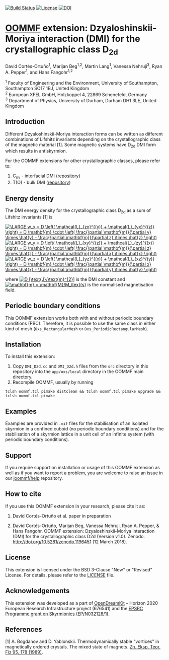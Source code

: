 [![Build Status](https://travis-ci.org/joommf/oommf-extension-dmi-d2d.svg?branch=master)](https://travis-ci.org/joommf/oommf-extension-dmi-d2d)
[![License](https://img.shields.io/badge/License-BSD%203--Clause-blue.svg)](https://opensource.org/licenses/BSD-3-Clause)
[![DOI](https://zenodo.org/badge/DOI/10.5281/zenodo.1196451.svg)](https://doi.org/10.5281/zenodo.1196451)

# [OOMMF](https://math.nist.gov/oommf/) extension: Dzyaloshinskii-Moriya interaction (DMI) for the crystallographic class D<sub>2d</sub>

David Cortés-Ortuño<sup>1</sup>, Marijan Beg<sup>1,2</sup>, Martin Lang<sup>1</sup>, Vanessa Nehruji<sup>3</sup>, Ryan A. Pepper<sup>1</sup>, and Hans Fangohr<sup>1,2</sup>

<sup>1</sup> Faculty of Engineering and the Environment, University of Southampton, Southampton SO17 1BJ, United Kingdom  
<sup>2</sup> European XFEL GmbH, Holzkoppel 4, 22869 Schenefeld, Germany  
<sup>3</sup> Department of Physics, University of Durham, Durham DH1 3LE, United Kingdom

## Introduction

Different Dzyaloshinskii-Moriya interaction forms can be written as different combinations of Lifshitz invariants depending on the crystallographic class of the magnetic material [1]. Some magnetic systems have D<sub>2d</sub> DMI form which results in antiskyrmion.

For the OOMMF extensions for other crystallographic classes, please refer to:

1. C<sub>nv</sub> - interfacial DMI ([repository](https://github.com/joommf/oommf-extension-dmi-cnv))
2. T(O) - bulk DMI ([repository](https://github.com/joommf/oommf-extension-dmi-t))

## Energy density

The DMI energy density for the crystallographic class D<sub>2d</sub> as a sum of Lifshitz invariants [1] is

<a href="https://www.codecogs.com/eqnedit.php?latex=\LARGE&space;w_x&space;=&space;D&space;\left(&space;\mathcal{L}_{zx}^{(y)}&space;&plus;&space;\mathcal{L}_{yx}^{(z)}&space;\right)&space;=&space;D&space;\mathbf{m}&space;\cdot&space;\left(&space;\frac{\partial&space;\mathbf{m}}{\partial&space;y}&space;\times&space;\hat{y}&space;-&space;\frac{\partial&space;\mathbf{m}}{\partial&space;z}&space;\times&space;\hat{z}&space;\right)" target="_blank"><img src="https://latex.codecogs.com/gif.latex?\LARGE&space;w_x&space;=&space;D&space;\left(&space;\mathcal{L}_{zx}^{(y)}&space;&plus;&space;\mathcal{L}_{yx}^{(z)}&space;\right)&space;=&space;D&space;\mathbf{m}&space;\cdot&space;\left(&space;\frac{\partial&space;\mathbf{m}}{\partial&space;y}&space;\times&space;\hat{y}&space;-&space;\frac{\partial&space;\mathbf{m}}{\partial&space;z}&space;\times&space;\hat{z}&space;\right)" title="\LARGE w_x = D \left( \mathcal{L}_{zx}^{(y)} + \mathcal{L}_{yx}^{(z)} \right) = D \mathbf{m} \cdot \left( \frac{\partial \mathbf{m}}{\partial y} \times \hat{y} - \frac{\partial \mathbf{m}}{\partial z} \times \hat{z} \right)" /></a>
<a href="https://www.codecogs.com/eqnedit.php?latex=\LARGE&space;w_y&space;=&space;D&space;\left(&space;\mathcal{L}_{xy}^{(z)}&space;&plus;&space;\mathcal{L}_{zy}^{(x)}&space;\right)&space;=&space;D&space;\mathbf{m}&space;\cdot&space;\left(&space;\frac{\partial&space;\mathbf{m}}{\partial&space;z}&space;\times&space;\hat{z}&space;-&space;\frac{\partial&space;\mathbf{m}}{\partial&space;x}&space;\times&space;\hat{x}&space;\right)" target="_blank"><img src="https://latex.codecogs.com/gif.latex?\LARGE&space;w_y&space;=&space;D&space;\left(&space;\mathcal{L}_{xy}^{(z)}&space;&plus;&space;\mathcal{L}_{zy}^{(x)}&space;\right)&space;=&space;D&space;\mathbf{m}&space;\cdot&space;\left(&space;\frac{\partial&space;\mathbf{m}}{\partial&space;z}&space;\times&space;\hat{z}&space;-&space;\frac{\partial&space;\mathbf{m}}{\partial&space;x}&space;\times&space;\hat{x}&space;\right)" title="\LARGE w_y = D \left( \mathcal{L}_{xy}^{(z)} + \mathcal{L}_{zy}^{(x)} \right) = D \mathbf{m} \cdot \left( \frac{\partial \mathbf{m}}{\partial z} \times \hat{z} - \frac{\partial \mathbf{m}}{\partial x} \times \hat{x} \right)" /></a>
<a href="https://www.codecogs.com/eqnedit.php?latex=\LARGE&space;w_z&space;=&space;D&space;\left(&space;\mathcal{L}_{yz}^{(x)}&space;&plus;&space;\mathcal{L}_{xz}^{(y)}&space;\right)&space;=&space;D&space;\mathbf{m}&space;\cdot&space;\left(&space;\frac{\partial&space;\mathbf{m}}{\partial&space;x}&space;\times&space;\hat{x}&space;-&space;\frac{\partial&space;\mathbf{m}}{\partial&space;y}&space;\times&space;\hat{y}&space;\right)" target="_blank"><img src="https://latex.codecogs.com/gif.latex?\LARGE&space;w_z&space;=&space;D&space;\left(&space;\mathcal{L}_{yz}^{(x)}&space;&plus;&space;\mathcal{L}_{xz}^{(y)}&space;\right)&space;=&space;D&space;\mathbf{m}&space;\cdot&space;\left(&space;\frac{\partial&space;\mathbf{m}}{\partial&space;x}&space;\times&space;\hat{x}&space;-&space;\frac{\partial&space;\mathbf{m}}{\partial&space;y}&space;\times&space;\hat{y}&space;\right)" title="\LARGE w_z = D \left( \mathcal{L}_{yz}^{(x)} + \mathcal{L}_{xz}^{(y)} \right) = D \mathbf{m} \cdot \left( \frac{\partial \mathbf{m}}{\partial x} \times \hat{x} - \frac{\partial \mathbf{m}}{\partial y} \times \hat{y} \right)" /></a>

where <a href="https://www.codecogs.com/eqnedit.php?latex=D&space;[\text{J}/\text{m}^{2}]" target="_blank"><img src="https://latex.codecogs.com/gif.latex?D&space;[\text{J}/\text{m}^{2}]" title="D [\text{J}/\text{m}^{2}]" /></a> is the DMI constant and <a href="https://www.codecogs.com/eqnedit.php?latex=\mathbf{m}&space;=&space;\mathbf{M}/M_\text{s}" target="_blank"><img src="https://latex.codecogs.com/gif.latex?\mathbf{m}&space;=&space;\mathbf{M}/M_\text{s}" title="\mathbf{m} = \mathbf{M}/M_\text{s}" /></a> is the normalised magnetisation field.

## Periodic boundary conditions

This OOMMF extension works both with and without periodic boundary conditions (PBC). Therefore, it is possible to use the same class in either kind of mesh (`Oxs_RectangularMesh` or `Oxs_PeriodicRectangularMesh`).

## Installation

To install this extension:
1. Copy `DMI_D2d.cc` and `DMI_D2d.h` files from the `src` directory in this repository into the `app/oxs/local` directory in the OOMMF main directory.
2. Recompile OOMMF, usually by running
```
tclsh oommf.tcl pimake distclean && tclsh oommf.tcl pimake upgrade && tclsh oommf.tcl pimake
```

## Examples

Examples are provided in `.mif` files for the stabilisation of an isolated skyrmion in a confined cuboid (no periodic boundary conditions) and for the stabilisation of a skyrmion lattice in a unit cell of an infinite system (with periodic boundary conditions).

## Support

If you require support on installation or usage of this OOMMF extension as well as if you want to report a problem, you are welcome to raise an issue in our [joommf/help](https://github.com/joommf/help) repository.

## How to cite

If you use this OOMMF extension in your research, please cite it as:

1. David Cortés-Ortuño et al. paper in preparation

2. David Cortés-Ortuño, Marijan Beg, Vanessa Nehruji, Ryan A. Pepper, & Hans Fangohr. OOMMF extension: Dzyaloshinskii-Moriya interaction (DMI) for the crystallographic class D2d (Version v1.0). Zenodo. http://doi.org/10.5281/zenodo.1196451 (12 March 2018).

## License

This extension is licensed under the BSD 3-Clause "New" or "Revised" License. For details, please refer to the [LICENSE](LICENSE) file.

## Acknowledgements

This extension was developed as a part of [OpenDreamKit](http://opendreamkit.org/) – Horizon 2020 European Research Infrastructure project (676541) and the [EPSRC Programme grant on Skyrmionics (EP/N032128/1)](https://www.skyrmions.ac.uk/).

## References

[1] A. Bogdanov and D. Yablonskii. Thermodynamically stable "vortices" in magnetically ordered crystals. The mixed state of magnets. [Zh. Eksp. Teor. Fiz 95, 178 (1989)](http://www.jetp.ac.ru/cgi-bin/e/index/e/68/1/p101?a=list).

